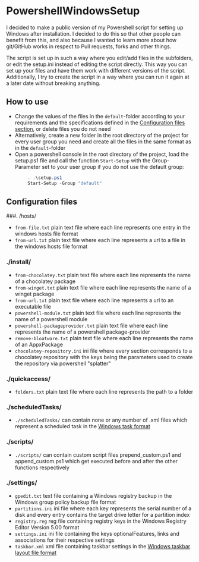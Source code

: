 # PowershellWindowsSetup
I decided to make a public version of my Powershell script for setting up Windows after installation.
I decided to do this so that other people can benefit from this, and also because I wanted to learn more about how git/GitHub works in respect to Pull requests, forks and other things.

The script is set up in such a way where you edit/add files in the subfolders, or edit the setup.ini instead of editing the script directly.
This way you can set up your files and have them work with different versions of the script.
Additionally, I try to create the script in a way where you can run it again at a later date without breaking anything.

## How to use
- Change the values of the files in the `default`-folder according to your requirements and the specifications defined in the [Configuration files section](#Configuration-files), or delete files you do not need
- Alternatively, create a new folder in the root directory of the project for every user group you need and create all the files in the same format as in the `default`-folder
- Open a powershell console in the root directory of the project, load the setup.ps1 file and call the function `Start-Setup` with the Group-Parameter set to your user group if you do not use the default group:
```Powershell      
        . .\setup.ps1
        Start-Setup -Group "default"
```
## Configuration files
###. /hosts/
- `from-file.txt` plain text file where each line represents one entry in the windows hosts file format
- `from-url.txt` plain text file where each line represents a url to a file in the windows hosts file format
### ./install/
- `from-chocolatey.txt` plain text file where each line represents the name of a chocolatey package
- `from-winget.txt` plain text file where each line represents the name of a winget package
- `from-url.txt` plain text file where each line represents a url to an executable file
- `powershell-module.txt` plain text file where each line represents the name of a powershell module
- `powershell-packageprovider.txt` plain text file where each line represents the name of a powershell package-provider
- `remove-bloatware.txt` plain text file where each line represents the name of an AppxPackage
- `chocolatey-repository.ini` ini file where every section corresponds to a chocolatey repository with the keys being the parameters used to create the repository via powershell "splatter"
### ./quickaccess/
- `folders.txt` plain text file where each line represents the path to a folder
### ./scheduledTasks/
- `./scheduledTasks/` can contain none or any number of .xml files which represent a scheduled task in the [Windows task format](http://schemas.microsoft.com/windows/2004/02/mit/task)
### ./scripts/
- `./scripts/` can contain custom script files prepend_custom.ps1 and append_custom.ps1 which get executed before and after the other functions respectively
### ./settings/
- `gpedit.txt` text file containing a Windows registry backup in the Windows group policy backup file format
- `partitions.ini` ini file where each key represents the serial number of a disk and every entry contains the target drive letter for a partition index
- `registry.reg` reg file containing registry keys in the Windows Registry Editor Version 5.00 format
- `settings.ini` ini file containing the keys optionalFeatures, links and associations for their respective settings
- `taskbar.xml` xml file containing taskbar settings in the [Windows taskbar layout file format](https://schemas.microsoft.com/Start/2014/TaskbarLayout)